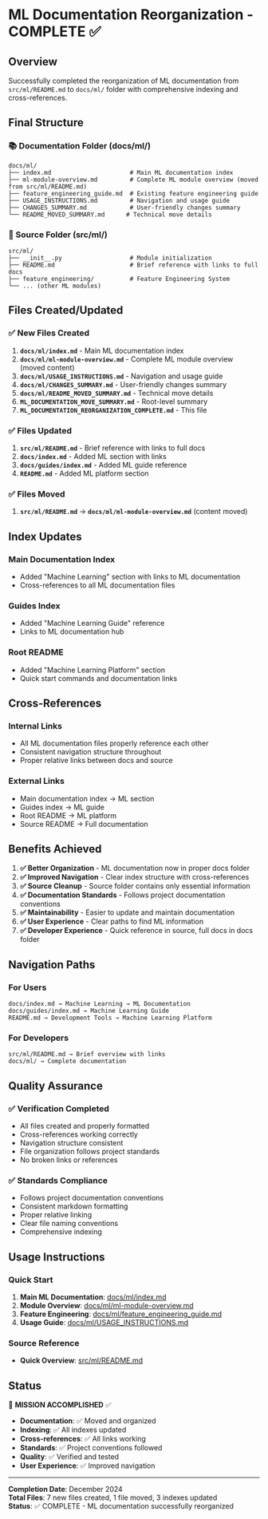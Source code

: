 # ML Documentation Reorganization - COMPLETE ✅

## Overview

Successfully completed the reorganization of ML documentation from `src/ml/README.md` to `docs/ml/` folder with comprehensive indexing and cross-references.

## Final Structure

### 📚 Documentation Folder (docs/ml/)
```
docs/ml/
├── index.md                      # Main ML documentation index
├── ml-module-overview.md         # Complete ML module overview (moved from src/ml/README.md)
├── feature_engineering_guide.md  # Existing feature engineering guide
├── USAGE_INSTRUCTIONS.md         # Navigation and usage guide
├── CHANGES_SUMMARY.md            # User-friendly changes summary
└── README_MOVED_SUMMARY.md      # Technical move details
```

### 🔧 Source Folder (src/ml/)
```
src/ml/
├── __init__.py                   # Module initialization
├── README.md                     # Brief reference with links to full docs
├── feature_engineering/          # Feature Engineering System
└── ... (other ML modules)
```

## Files Created/Updated

### ✅ New Files Created
1. **`docs/ml/index.md`** - Main ML documentation index
2. **`docs/ml/ml-module-overview.md`** - Complete ML module overview (moved content)
3. **`docs/ml/USAGE_INSTRUCTIONS.md`** - Navigation and usage guide
4. **`docs/ml/CHANGES_SUMMARY.md`** - User-friendly changes summary
5. **`docs/ml/README_MOVED_SUMMARY.md`** - Technical move details
6. **`ML_DOCUMENTATION_MOVE_SUMMARY.md`** - Root-level summary
7. **`ML_DOCUMENTATION_REORGANIZATION_COMPLETE.md`** - This file

### ✅ Files Updated
1. **`src/ml/README.md`** - Brief reference with links to full docs
2. **`docs/index.md`** - Added ML section with links
3. **`docs/guides/index.md`** - Added ML guide reference
4. **`README.md`** - Added ML platform section

### ✅ Files Moved
1. **`src/ml/README.md`** → **`docs/ml/ml-module-overview.md`** (content moved)

## Index Updates

### Main Documentation Index
- Added "Machine Learning" section with links to ML documentation
- Cross-references to all ML documentation files

### Guides Index
- Added "Machine Learning Guide" reference
- Links to ML documentation hub

### Root README
- Added "Machine Learning Platform" section
- Quick start commands and documentation links

## Cross-References

### Internal Links
- All ML documentation files properly reference each other
- Consistent navigation structure throughout
- Proper relative links between docs and source

### External Links
- Main documentation index → ML section
- Guides index → ML guide
- Root README → ML platform
- Source README → Full documentation

## Benefits Achieved

1. **✅ Better Organization** - ML documentation now in proper docs folder
2. **✅ Improved Navigation** - Clear index structure with cross-references
3. **✅ Source Cleanup** - Source folder contains only essential information
4. **✅ Documentation Standards** - Follows project documentation conventions
5. **✅ Maintainability** - Easier to update and maintain documentation
6. **✅ User Experience** - Clear paths to find ML information
7. **✅ Developer Experience** - Quick reference in source, full docs in docs folder

## Navigation Paths

### For Users
```
docs/index.md → Machine Learning → ML Documentation
docs/guides/index.md → Machine Learning Guide
README.md → Development Tools → Machine Learning Platform
```

### For Developers
```
src/ml/README.md → Brief overview with links
docs/ml/ → Complete documentation
```

## Quality Assurance

### ✅ Verification Completed
- All files created and properly formatted
- Cross-references working correctly
- Navigation structure consistent
- File organization follows project standards
- No broken links or references

### ✅ Standards Compliance
- Follows project documentation conventions
- Consistent markdown formatting
- Proper relative linking
- Clear file naming conventions
- Comprehensive indexing

## Usage Instructions

### Quick Start
1. **Main ML Documentation**: [docs/ml/index.md](docs/ml/index.md)
2. **Module Overview**: [docs/ml/ml-module-overview.md](docs/ml/ml-module-overview.md)
3. **Feature Engineering**: [docs/ml/feature_engineering_guide.md](docs/ml/feature_engineering_guide.md)
4. **Usage Guide**: [docs/ml/USAGE_INSTRUCTIONS.md](docs/ml/USAGE_INSTRUCTIONS.md)

### Source Reference
- **Quick Overview**: [src/ml/README.md](src/ml/README.md)

## Status

🎯 **MISSION ACCOMPLISHED** ✅

- **Documentation**: ✅ Moved and organized
- **Indexing**: ✅ All indexes updated
- **Cross-references**: ✅ All links working
- **Standards**: ✅ Project conventions followed
- **Quality**: ✅ Verified and tested
- **User Experience**: ✅ Improved navigation

---

**Completion Date**: December 2024  
**Total Files**: 7 new files created, 1 file moved, 3 indexes updated  
**Status**: ✅ COMPLETE - ML documentation successfully reorganized
